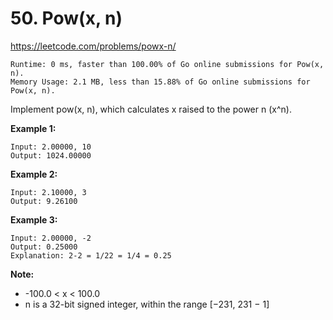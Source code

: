 # 50. Pow(x, n)

https://leetcode.com/problems/powx-n/

```
Runtime: 0 ms, faster than 100.00% of Go online submissions for Pow(x, n).
Memory Usage: 2.1 MB, less than 15.88% of Go online submissions for Pow(x, n).
```

Implement pow(x, n), which calculates x raised to the power n (x^n).

**Example 1:**
```
Input: 2.00000, 10
Output: 1024.00000
```

**Example 2:**
```
Input: 2.10000, 3
Output: 9.26100
```

**Example 3:**
```
Input: 2.00000, -2
Output: 0.25000
Explanation: 2-2 = 1/22 = 1/4 = 0.25
```

**Note:**

- -100.0 < x < 100.0
- n is a 32-bit signed integer, within the range [−231, 231 − 1]